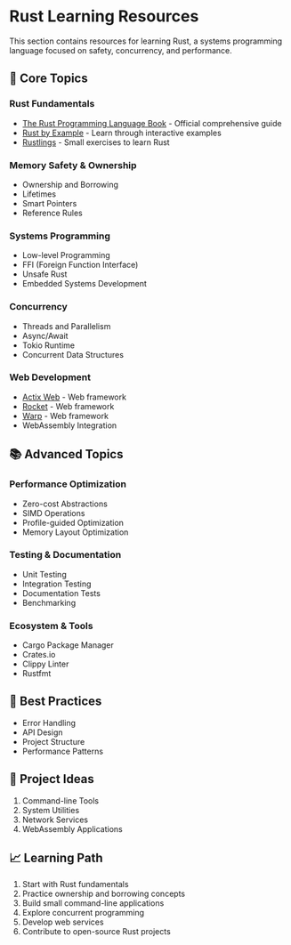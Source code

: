 # Rust Learning Resources

This section contains resources for learning Rust, a systems programming language focused on safety, concurrency, and performance.

## 🚀 Core Topics

### Rust Fundamentals
- [The Rust Programming Language Book](https://doc.rust-lang.org/book/) - Official comprehensive guide
- [Rust by Example](https://doc.rust-lang.org/rust-by-example/) - Learn through interactive examples
- [Rustlings](https://github.com/rust-lang/rustlings) - Small exercises to learn Rust

### Memory Safety & Ownership
- Ownership and Borrowing
- Lifetimes
- Smart Pointers
- Reference Rules

### Systems Programming
- Low-level Programming
- FFI (Foreign Function Interface)
- Unsafe Rust
- Embedded Systems Development

### Concurrency
- Threads and Parallelism
- Async/Await
- Tokio Runtime
- Concurrent Data Structures

### Web Development
- [Actix Web](https://actix.rs/) - Web framework
- [Rocket](https://rocket.rs/) - Web framework
- [Warp](https://github.com/seanmonstar/warp) - Web framework
- WebAssembly Integration

## 📚 Advanced Topics

### Performance Optimization
- Zero-cost Abstractions
- SIMD Operations
- Profile-guided Optimization
- Memory Layout Optimization

### Testing & Documentation
- Unit Testing
- Integration Testing
- Documentation Tests
- Benchmarking

### Ecosystem & Tools
- Cargo Package Manager
- Crates.io
- Clippy Linter
- Rustfmt

## 🔧 Best Practices
- Error Handling
- API Design
- Project Structure
- Performance Patterns

## 🎯 Project Ideas
1. Command-line Tools
2. System Utilities
3. Network Services
4. WebAssembly Applications

## 📈 Learning Path
1. Start with Rust fundamentals
2. Practice ownership and borrowing concepts
3. Build small command-line applications
4. Explore concurrent programming
5. Develop web services
6. Contribute to open-source Rust projects
